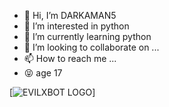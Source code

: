 - 👋 Hi, I’m DARKAMAN5
- 👀 I’m interested in python
- 🌱 I’m currently learning python
- 💞️ I’m looking to collaborate on ... 
- 📫 How to reach me ...
- 😝 age 17 
<!---
DARKAMAN5/DARKAMAN5 is a ✨ special ✨ repository because its `README.md` (this file) appears on your GitHub profile.
You can click the Preview link to take a look at your changes.
--->
 

[![EVILXBOT LOGO](https://telegra.ph/file/766cf377f04b4ec5ede15.jpg)]
